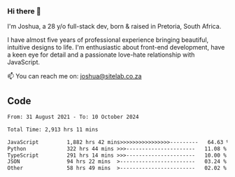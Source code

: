 ### Hi there 👋

I'm Joshua, a 28 y/o full-stack dev, born & raised in Pretoria, South Africa. 

I have almost five years of professional experience bringing beautiful, intuitive designs to life. I'm enthusiastic about front-end development, have a keen eye for detail and a passionate love-hate relationship with JavaScript.

📫 You can reach me on: joshua@sitelab.co.za

## **Code**

<!--START_SECTION:waka-->

```txt
From: 31 August 2021 - To: 10 October 2024

Total Time: 2,913 hrs 11 mins

JavaScript         1,882 hrs 42 mins>>>>>>>>>>>>>>>>---------   64.63 %
Python             322 hrs 44 mins >>>----------------------   11.08 %
TypeScript         291 hrs 14 mins >>>----------------------   10.00 %
JSON               94 hrs 22 mins  >------------------------   03.24 %
Other              58 hrs 49 mins  >------------------------   02.02 %
```

<!--END_SECTION:waka-->
